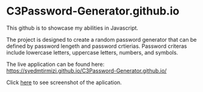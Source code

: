 # C3Password-Generator.github.io

This github is to showcase my abilities in Javascript.

The project is designed to create a random password generator that can be defined by password lengeth and password crtierias. Password criteras include lowercase letters, uppercase letters, numbers, and symbols.

The live application can be found here: https://syedmtirmizi.github.io/C3Password-Generator.github.io/ 

Click [here](./assets/Password-Generator-Screenshot.jpg) to see screenshot of the aplication.  
